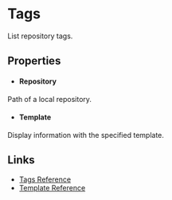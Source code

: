 Tags
====

List repository tags.

Properties
----------

- #### Repository
Path of a local repository.

- #### Template
Display information with the specified template.

Links
-----
- [Tags Reference](https://www.selenic.com/mercurial/hg.1.html#tags)
- [Template Reference](https://www.selenic.com/mercurial/hg.1.html#templates)